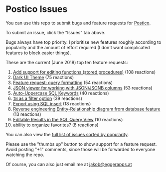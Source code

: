 # Postico Issues

You can use this repo to submit bugs and feature requests for [Postico](https://eggerapps.at/postico/).

To submit an issue, click the "Issues" tab above.

Bugs always have top priority. I prioritise new features roughly according to popularity and the amount of effort required (I don't want complicated features to block easier things).

These are the current (June 2018) top ten feature requests:

 1. [Add support for editing functions (stored procedures)](https://github.com/jakob/Postico/issues/72) (108 reactions)
 2. [Dark UI Theme](https://github.com/jakob/Postico/issues/164) (75 reactions)
 3. [Feature request: query formatting](https://github.com/jakob/Postico/issues/155) (54 reactions)
 4. [JSON viewer for working with JSON/JSONB columns](https://github.com/jakob/Postico/issues/395) (53 reactions)
 5. [Auto-Uppercase SQL Keywords](https://github.com/jakob/Postico/issues/271) (40 reactions)
 6. [`IN` as a filter option](https://github.com/jakob/Postico/issues/144) (39 reactions)
 7. [Export using SQL insert](https://github.com/jakob/Postico/issues/36) (18 reactions)
 8. [Reverse engineering Entity-Relationship diagram from database feature](https://github.com/jakob/Postico/issues/238) (13 reactions)
 9. [Editable Results in the SQL Query View](https://github.com/jakob/Postico/issues/188) (10 reactions)
 10. [ability to organize favorites?](https://github.com/jakob/Postico/issues/209) (8 reactions)

You can also view the [full list of issues sorted by popularity](https://github.com/jakob/Postico/issues?q=is%3Aissue+is%3Aopen+sort%3Areactions-%2B1-desc).

Please use the "thumbs up" button to show support for a feature request. Avoid posting "+1" comments, since those will be forwarded to everyone watching the repo.

Of course, you can also just email me at jakob@eggerapps.at
